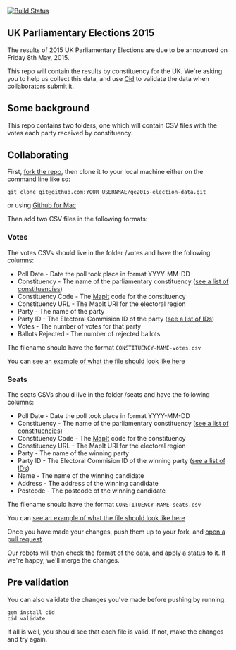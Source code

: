 [![Build Status](https://travis-ci.org/democracyclub/ge2015-election-data.svg)](https://travis-ci.org/democracyclub/ge2015-election-data)

## UK Parliamentary Elections 2015

The results of 2015 UK Parliamentary Elections are due to be announced on Friday 8th May, 2015.

This repo will contain the results by constituency for the UK. We're asking you to help
us collect this data, and use [Cid](https://github.com/theodi/cid) to validate the data when
collaborators submit it.

## Some background

This repo contains two folders, one which will contain CSV files with the votes
each party received by constituency.

## Collaborating

First, [fork the repo](https://github.com/democracyclub/ge2015-election-data/fork), then clone it
to your local machine either on the command line like so:

  	git clone git@github.com:YOUR_USERNMAE/ge2015-election-data.git

or using [Github for Mac](https://mac.github.com/)

Then add two CSV files in the following formats:

### Votes

The votes CSVs should live in the folder /votes and have the following columns:

* Poll Date - Date the poll took place in format YYYY-MM-DD
* Constituency - The name of the parliamentary constituency ([see a list of constituencies](https://democracyclub.github.io/ge2015-election-data/constituencies/constituencies.csv))
* Constituency Code - The [MapIt](http://mapit.mysociety.org/) code for the constituency
* Constituency URL - The MapIt URI for the electoral region
* Party - The name of the party
* Party ID - The Electoral Commision ID of the party ([see a list of IDs](https://democracyclub.github.io/ge2015-election-data/parties/parties.csv))
* Votes - The number of votes for that party
* Ballots Rejected - The number of rejected ballots

The filename should have the format `CONSTITUENCY-NAME-votes.csv`

You can [see an example of what the file should look like here](https://democracyclub.github.io/ge2015-election-data/votes/example-votes.csv)

### Seats

The seats CSVs should live in the folder /seats and have the following columns:

* Poll Date - Date the poll took place in format YYYY-MM-DD
* Constituency - The name of the parliamentary constituency ([see a list of constituencies](https://democracyclub.github.io/ge2015-election-data/constituencies/constituencies.csv))
* Constituency Code - The [MapIt](http://mapit.mysociety.org/) code for the constituency
* Constituency URL - The MapIt URI for the electoral region
* Party - The name of the winning party
* Party ID - The Electoral Commision ID of the winning party ([see a list of IDs](https://democracyclub.github.io/ge2015-election-data/parties/parties.csv))
* Name - The name of the winning candidate
* Address - The address of the winning candidate
* Postcode - The postcode of the winning candidate

The filename should have the format `CONSTITUENCY-NAME-seats.csv`

You can [see an example of what the file should look like here](https://democracyclub.github.io/ge2015-election-data/seats/example-seats.csv)

Once you have made your changes, push them up to your fork, and [open a pull request](https://github.com/democracyclub/ge2015-election-data/compare/).

Our [robots](https://github.com/theodi/cid) will then check the format of the data,
and apply a status to it. If we're happy, we'll merge the changes.

## Pre validation

You can also validate the changes you've made before pushing by running:

  	gem install cid
  	cid validate

If all is well, you should see that each file is valid. If not, make the changes
and try again.
